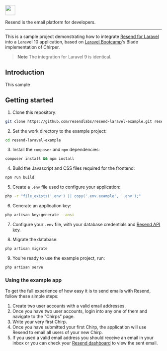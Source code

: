 <div align="left">
    <picture>
        <source srcset="https://user-images.githubusercontent.com/68016351/221072893-61d9e99a-ed2a-4f58-b167-0ff2cbea0614.svg" media="(prefers-color-scheme: dark)" height="32">
        <img src="https://user-images.githubusercontent.com/68016351/221070388-c5faf78a-d3b7-440b-a300-c2e7b635279b.svg" height="32">
    </picture>
   <p>Resend is the email platform for developers.</p>
</div>

---

This is a sample project demonstrating how to integrate [Resend for Laravel](https://github.com/resendlabs/resend-laravel) into a Laravel 10 application, based on [Laravel Bootcamp](https://bootcamp.laravel.com/)'s Blade implementation of Chirper.

> **Note**
> The integration for Laravel 9 is identical.

## Introduction

This sample 

## Getting started

1. Clone this repository:

```bash
git clone https://github.com/resendlabs/resend-laravel-example.git resend-laravel-example
```

2. Set the work directory to the example project:

```bash
cd resend-laravel-example
```

3. Install the `composer` and `npm` dependencies:

```bash
composer install && npm install
```

4. Build the Javascript and CSS files required for the frontend:

```bash
npm run build
```

5. Create a `.env` file used to configure your application:

```bash
php -r "file_exists('.env') || copy('.env.example', '.env');"
```

6. Generate an application key:

```bash
php artisan key:generate --ansi
```

7. Configure your `.env` file, with your database credentials and [Resend API key](https://resend.com/api-keys).

8. Migrate the database:

```bash
php artisan migrate
```

9. You're ready to use the example project, run:

```bash
php artisan serve
```

### Using the example app

To get the full experience of how easy it is to send emails with Resend, follow these simple steps:

1. Create two user accounts with a valid email addresses.
2. Once you have two user accounts, login into any one of them and navigate to the "Chirps" page.
3. Write your very first Chirp.
4. Once you have submitted your first Chirp, the application will use Resend to email all users of your new Chirp.
5. If you used a valid email address you should receive an email in your inbox or you can check your [Resend dashboard](https://resend.com/emails) to view the sent email.
